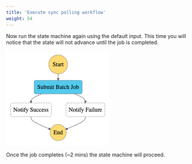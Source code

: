 ```yaml
---
title: 'Execute sync polling workflow'
weight: 54
---
```


Now run the state machine again using the default input. This time you will notice that the state will not advance until the job is completed.

![Module 3 Workflow](/static/img/module-3/modified-workflow.png)

Once the job completes (~2 mins) the state machine will proceed.
